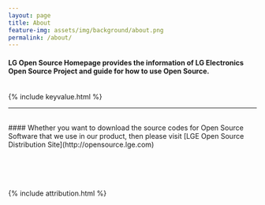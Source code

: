 ```yaml
---
layout: page
title: About
feature-img: assets/img/background/about.png
permalink: /about/
---
```


####  LG Open Source Homepage provides the information of LG Electronics Open Source Project and guide for how to use Open Source.
<br>
{% include keyvalue.html %}
<hr>
<br>
####  Whether you want to download the source codes for Open Source Software that we use in our product, then please visit [LGE Open Source Distribution Site](http://opensource.lge.com)
<br>
<br>
<br>
<br>
<br>

{% include attribution.html %}
 
